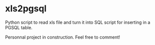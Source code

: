 # xls2pgsql
Python script to read xls file and turn it into SQL script for inserting in a PGSQL table.

Personnal project in construction. Feel free to comment!
